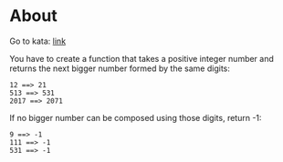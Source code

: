 # About

Go to kata: [link](https://www.codewars.com/kata/55983863da40caa2c900004e/train/python)

You have to create a function that takes a positive integer number and returns the next bigger number formed by the same digits:

```
12 ==> 21
513 ==> 531
2017 ==> 2071
```

If no bigger number can be composed using those digits, return -1:

```
9 ==> -1
111 ==> -1
531 ==> -1
```